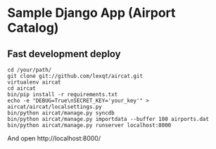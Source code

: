 # Sample Django App (Airport Catalog) #

## Fast development deploy ##

    cd /your/path/
    git clone git://github.com/lexqt/aircat.git
    virtualenv aircat
    cd aircat
    bin/pip install -r requirements.txt
    echo -e "DEBUG=True\nSECRET_KEY='your_key'" > aircat/aircat/localsettings.py
    bin/python aircat/manage.py syncdb
    bin/python aircat/manage.py importdata --buffer 100 airports.dat
    bin/python aircat/manage.py runserver localhost:8000

And open http://localhost:8000/
